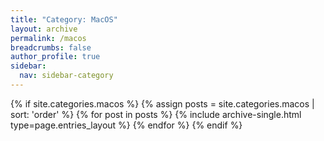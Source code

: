 ```yaml
---
title: "Category: MacOS"
layout: archive
permalink: /macos
breadcrumbs: false
author_profile: true
sidebar:
  nav: sidebar-category
---
```


{% if site.categories.macos %}
{% assign posts = site.categories.macos | sort: 'order' %}
{% for post in posts %} {% include archive-single.html type=page.entries_layout %} {% endfor %}
{% endif %}
